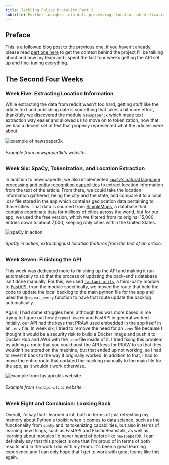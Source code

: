 ```yaml
---
title: Tackling Police Brutality Part 2
subtitle: Further insights into data processing, location identification, and NLP
---
```


## Preface

This is a followup blog post to the previous one, if you haven't already, please read [part one here](https://zacharyluck.github.io/2020-08-24-Processing-Reddit-Data-to-Tackle-Police-Brutality/) to get the context behind the project I'll be talking about and how my team and I spent the last four weeks getting the API set up and fine-tuning everything.

## The Second Four Weeks

### Week Five: Extracting Location Information

While extracting the data from reddit wasn't too hard, getting stuff like the article text and publishing date is something that takes a bit more effort, thankfully we discovered the module [`newspaper3k`](https://newspaper.readthedocs.io/en/latest/) which made text extraction way easier and allowed us to move on to tokenization, now that we had a decent set of text that properly represented what the articles were about.

![example of newspaper3k](https://i.imgur.com/Vvap8xq.png)

###### Example from newspaper3k's website.

### Week Six: SpaCy, Tokenization, and Location Extraction

In addition to newspaper3k, we also implemented [`spaCy`'s natural language processing and entity recognition capabilities](https://spacy.io/usage/linguistic-features) to extract location information from the text of the article. From there, we could take the location information gathered, being the city and the state, and compare it to a local .csv file stored in the app which contains geolocation data pertaining to those cities. That data is sourced from [SimpleMaps](https://simplemaps.com/data/world-cities), a database that contains coordinate data for millions of cities across the world, but for our app, we used the free version, which we filtered from its original 15,000 entries down to about 7,000, keeping only cities within the United States.

![spaCy in action](https://i.imgur.com/eYvcswq.png)

###### SpaCy in action, extracting just location features from the text of an article.

### Week Seven: Finishing the API

This week was dedicated more to finishing up the API and making it run automatically to so that the process of updating the back-end's database isn't done manually. For this, we used [`fastapi-utils`](https://fastapi-utils.davidmontague.xyz/), a third-party module to [FastAPI](https://fastapi.tiangolo.com/), from the module specifically, we moved the route that held the code to update the local backlog to the main python file for the app and used the `@repeat_every` function to have that route update the backlog automatically.

Again, I had some struggles here, although this was more based in me trying to figure out how `@repeat_every` and FastAPI in general worked. Initially, our API had the keys that PRAW used embedded in the app itself in an `.env` file. In week six, I tried to remove the need for an `.env` file because I thought it would be a security risk to build a Docker image and push it to Docker Hub and AWS with the `.env` file inside of it. I tried fixing this problem by adding a route that you could post the API keys for PRAW to so that they wouldn't be stored on the machine, but that ended up not working, so I had to revert it back to the way it originally worked. In addition to that, I had to move the entire route that updated the backlog manually to the main file for the app, as it wouldn't work otherwise.

![example from fastapi utils website](https://i.imgur.com/KLhZ0cd.png)

###### Example from `fastapi-utils` website.

### Week Eight and Conclusion: Looking Back

Overall, I'd say that I learned a lot, both in terms of just refreshing my memory about Python's toolkit when it comes to data science, such as the functionality from `spaCy` and its tokenizing capabilities, but also in terms of learning new things, such as FastAPI and ElasticBeanstalk, as well as learning about modules I'd never heard of before like `newspaper3k`. I can definitely say that this project is one that I'm proud of in terms of both results and in the work I did with my team. It's been a great learning experience and I can only hope that I get to work with great teams like this again.
